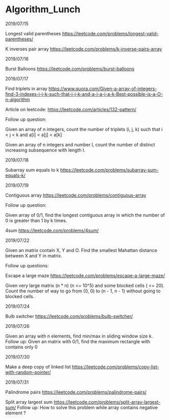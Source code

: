 # Algorithm_Lunch

2019/07/15

Longest valid parentheses
https://leetcode.com/problems/longest-valid-parentheses/

K inverses pair array
https://leetcode.com/problems/k-inverse-pairs-array

2019/07/16

Burst Balloons
https://leetcode.com/problems/burst-balloons

2019/07/17

Find triplets in array
https://www.quora.com/Given-a-array-of-integers-find-3-indexes-i-j-k-such-that-i-j-k-and-a-i-a-j-a-k-Best-possible-is-a-O-n-algorithm

Article on leetcode:
https://leetcode.com/articles/132-pattern/

Follow up question:

Given an array of n integers, count the number of triplets (i, j, k) such that i < j < k and a[i] < a[j] < a[k]

Given an array of n integers and number l, count the number of distinct increasing subsequence with length l.

2019/07/18

Subarray sum equals to k
https://leetcode.com/problems/subarray-sum-equals-k/

2019/07/19

Contiguous array
https://leetcode.com/problems/contiguous-array

Follow up question:

Given array of 0/1, find the longest contiguous array in which the number of 0 is greater than 1 by k times.

4sum
https://leetcode.com/problems/4sum/

2019/07/22

Given an matrix contain X, Y and O. Find the smallest Mahattan distance between X and Y in matrix.

Follow up questions:

Escape a large maze
https://leetcode.com/problems/escape-a-large-maze/

Given very large matrix (n * n) (n <= 10^5) and some blocked cells ( <= 20). Count the number of way to go from (0, 0)
to (n - 1, n - 1) without going to blocked cells.

2019/07/24

Bulb switcher
https://leetcode.com/problems/bulb-switcher/

2019/07/26

Given an array with n elements, find min/max in sliding window size k.
Follow up:
Given an matrix with 0/1, find the maximum rectangle with contains only 0

2019/07/30

Make a deep copy of linked list
https://leetcode.com/problems/copy-list-with-random-pointer/

2019/07/31

Palindrome pairs
https://leetcode.com/problems/palindrome-pairs/

Split array largest sum 
https://leetcode.com/problems/split-array-largest-sum/
Follow up: 
How to solve this problem while array contains negative element ?
